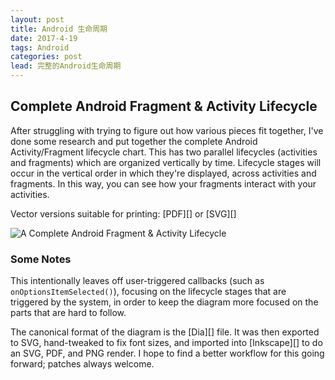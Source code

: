 ```yaml
---
layout: post
title: Android 生命周期
date: 2017-4-19
tags: Android
categories: post
lead: 完整的Android生命周期
---
```


## Complete Android Fragment & Activity Lifecycle

After struggling with trying to figure out how various pieces fit together,
I've done some research and put together the complete Android Activity/Fragment
lifecycle chart. This has two parallel lifecycles (activities and fragments)
which are organized vertically by time. Lifecycle stages will occur in the
vertical order in which they're displayed, across activities and fragments. In
this way, you can see how your fragments interact with your activities.

Vector versions suitable for printing: [PDF][] or [SVG][]

![A Complete Android Fragment & Activity Lifecycle](http://of77q1ocj.bkt.clouddn.com/complete_android_fragment_lifecycle.png?imageslim)

### Some Notes

This intentionally leaves off user-triggered callbacks (such as
`onOptionsItemSelected()`), focusing on the lifecycle stages that are triggered
by the system, in order to keep the diagram more focused on the parts that are
hard to follow.

The canonical format of the diagram is the [Dia][] file. It was then exported
to SVG, hand-tweaked to fix font sizes, and imported into [Inkscape][] to do an
SVG, PDF, and PNG render. I hope to find a better workflow for this going forward;
patches always welcome.

